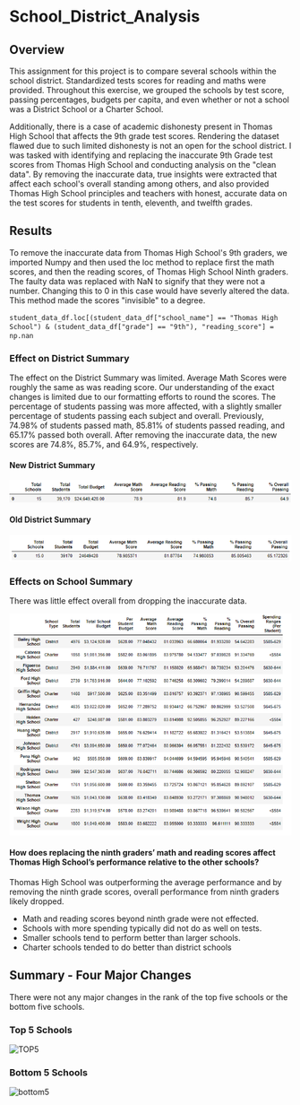 # School_District_Analysis

## Overview
This assignment for this project is to compare several schools within the school district. Standardized tests scores for reading and maths were provided. Throughout this exercise, we grouped the schools by test score, passing percentages, budgets per capita, and even whether or not a school was a District School or a Charter School.

Additionally, there is a case of academic dishonesty present in Thomas High School that affects the 9th grade test scores. Rendering the dataset flawed due to such limited dishonesty is not an open for the school district. I was tasked with identifying and replacing the inaccurate 9th Grade test scores from Thomas High School and conducting analysis on the "clean data". By removing the inaccurate data, true insights were extracted that affect each school's overall standing among others, and also provided Thomas High School principles and teachers with honest, accurate data on the test scores for students in tenth, eleventh, and twelfth grades.

## Results
To remove the inaccurate data from Thomas High School's 9th graders, we imported Numpy and then used the loc method to replace first the math scores, and then the reading scores, of Thomas High School Ninth graders. The faulty data was replaced with NaN to signify that they were not a number. Changing this to 0 in this case would have severly altered the data. This method made the scores "invisible" to a degree.
```
student_data_df.loc[(student_data_df["school_name"] == "Thomas High School") & (student_data_df["grade"] == "9th"), "reading_score"] = np.nan
```

### Effect on District Summary

The effect on the District Summary was limited. Average Math Scores were roughly the same as was reading score. Our understanding of the exact changes is limited due to our formatting efforts to round the scores. The percentage of students passing was more affected, with a slightly smaller percentage of students passing each subject and overall. Previously, 74.98% of students passed math, 85.81% of students passed reading, and 65.17% passed both overall. After removing the inaccurate data, the new scores are 74.8%, 85.7%, and 64.9%, respectively.

#### New District Summary
![New_districtsummary.png](New_districtsummary.png)

#### Old District Summary
![Old_districtsummary](Old_districtsummary.png)

### Effects on School Summary
There was little effect overall from dropping the inaccurate data.

![lgdataframe](lgdataframe.png)

#### How does replacing the ninth graders’ math and reading scores affect Thomas High School’s performance relative to the other schools?
Thomas High School was outperforming the average performance and by removing the ninth grade scores, overall performance from ninth graders likely dropped.

- Math and reading scores beyond ninth grade were not effected.
- Schools with more spending typically did not do as well on tests. 
- Smaller schools tend to perform better than larger schools.
- Charter schools tended to do better than district schools

## Summary - Four Major Changes
There were not any major changes in the rank of the top five schools or the bottom five schools. 
### Top 5 Schools
![TOP5](https://user-images.githubusercontent.com/77986734/112770303-1b6f4000-8ff4-11eb-9db5-f1068d4df1ce.png)
### Bottom 5 Schools
![bottom5](https://user-images.githubusercontent.com/77986734/112770315-2d50e300-8ff4-11eb-8947-acbe48bd057a.png)


